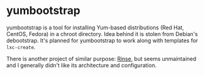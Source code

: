 yumbootstrap
============

yumbootstrap is a tool for installing Yum-based distributions (Red Hat,
CentOS, Fedora) in a chroot directory. Idea behind it is stolen from Debian's
debootstrap. It's planned for yumbootstrap to work along with templates for
`lxc-create`.

There is another project of similar purpose:
[Rinse](http://www.steve.org.uk/Software/rinse/), but seems unmaintained and
I generally didn't like its architecture and configuration.
